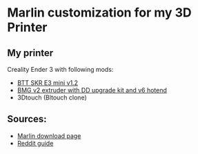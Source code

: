 # Marlin customization for my 3D Printer

## My printer
Creality Ender 3 with following mods:
- [BTT SKR E3 mini v1.2](https://github.com/bigtreetech/BIGTREETECH-SKR-mini-E3)
- [BMG v2 extruder with DD upgrade kit and v6 hotend](https://drive.google.com/drive/folders/1KL6InrIttUU6s1C7EP5DR8_zmNnUmlQb?spm=a2g0o.detail.1000023.24.32dede27lTn5lf)
- 3Dtouch (Bltouch clone)

## Sources:
- [Marlin download page](https://marlinfw.org/meta/download/)
- [Reddit guide](https://www.reddit.com/r/ender3/comments/hymv70/marlin_20x_guide_skr_mini_e3_v12_ender_3/)
